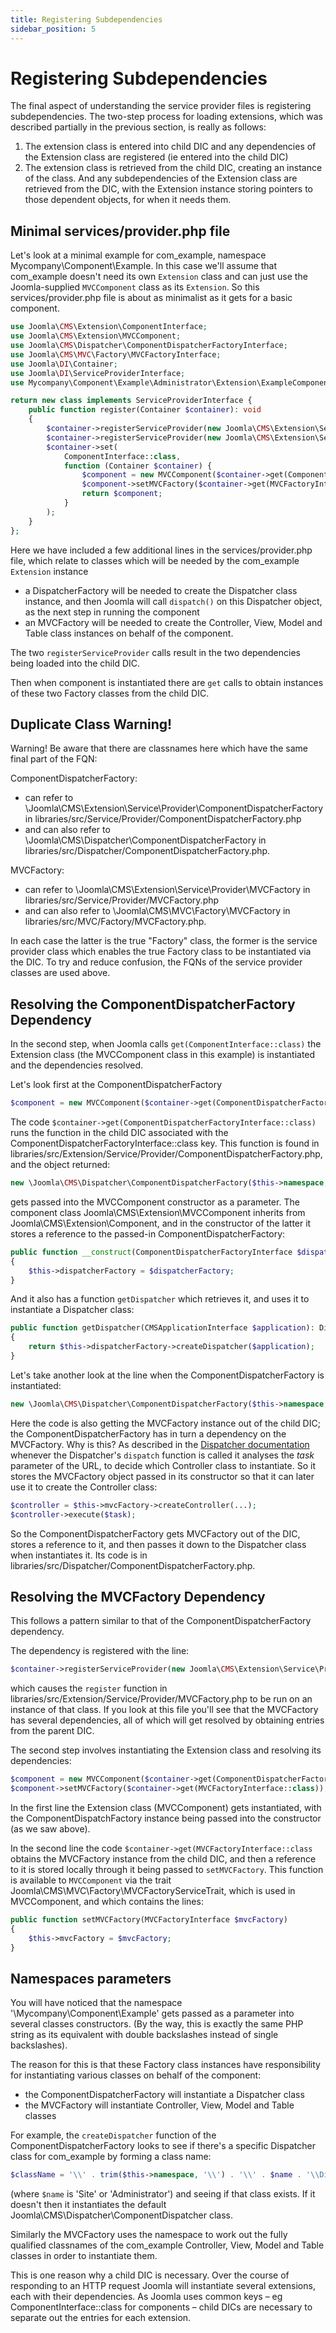 ```yaml
---
title: Registering Subdependencies
sidebar_position: 5
---
```

# Registering Subdependencies
The final aspect of understanding the service provider files is registering subdependencies. The two-step process for loading extensions, which was described partially in the previous section, is really as follows:
1. The extension class is entered into child DIC and any dependencies of the Extension class are registered (ie entered into the child DIC)
2. The extension class is retrieved from the child DIC, creating an instance of the class. And any subdependencies of the Extension class are retrieved from the DIC, with the Extension instance storing pointers to those dependent objects, for when it needs them. 

## Minimal services/provider.php file
Let's look at a minimal example for com_example, namespace Mycompany\Component\Example. In this case we'll assume that com_example doesn't need its own `Extension` class and can just use the Joomla-supplied `MVCComponent` class as its `Extension`. So this services/provider.php file is about as minimalist as it gets for a basic component.
```php
use Joomla\CMS\Extension\ComponentInterface;
use Joomla\CMS\Extension\MVCComponent;
use Joomla\CMS\Dispatcher\ComponentDispatcherFactoryInterface;
use Joomla\CMS\MVC\Factory\MVCFactoryInterface;
use Joomla\DI\Container;
use Joomla\DI\ServiceProviderInterface;
use Mycompany\Component\Example\Administrator\Extension\ExampleComponent;

return new class implements ServiceProviderInterface {
    public function register(Container $container): void 
    {
        $container->registerServiceProvider(new Joomla\CMS\Extension\Service\Provider\ComponentDispatcherFactory('\\Mycompany\\Component\\Example'));
        $container->registerServiceProvider(new Joomla\CMS\Extension\Service\Provider\MVCFactory('\\Mycompany\\Component\\Example'));
        $container->set(
            ComponentInterface::class,
            function (Container $container) {
                $component = new MVCComponent($container->get(ComponentDispatcherFactoryInterface::class));
                $component->setMVCFactory($container->get(MVCFactoryInterface::class));
                return $component;
            }
        );
    }
};
```
Here we have included a few additional lines in the services/provider.php file, which relate to classes which will be needed by the com_example `Extension` instance
- a DispatcherFactory will be needed to create the Dispatcher class instance, and then Joomla will call `dispatch()` on this Dispatcher object, as the next step in running the component
- an MVCFactory will be needed to create the Controller, View, Model and Table class instances on behalf of the component.

The two `registerServiceProvider` calls result in the two dependencies being loaded into the child DIC.

Then when component is instantiated there are `get` calls to obtain instances of these two Factory classes from the child DIC. 

## Duplicate Class Warning!
Warning! Be aware that there are classnames here which have the same final part of the FQN:

ComponentDispatcherFactory:
- can refer to  \Joomla\CMS\Extension\Service\Provider\ComponentDispatcherFactory in libraries/src/Service/Provider/ComponentDispatcherFactory.php 
- and can also refer to \Joomla\CMS\Dispatcher\ComponentDispatcherFactory in libraries/src/Dispatcher/ComponentDispatcherFactory.php.

MVCFactory:
- can refer to \Joomla\CMS\Extension\Service\Provider\MVCFactory in libraries/src/Service/Provider/MVCFactory.php 
- and can also refer to \Joomla\CMS\MVC\Factory\MVCFactory in libraries/src/MVC/Factory/MVCFactory.php.

In each case the latter is the true "Factory" class, the former is the service provider class which enables the true Factory class to be instantiated via the DIC. To try and reduce confusion, the FQNs of the service provider classes are used above.

## Resolving the ComponentDispatcherFactory Dependency
In the second step, when Joomla calls `get(ComponentInterface::class)` the Extension class (the MVCComponent class in this example) is instantiated and the dependencies resolved. 

Let's look first at the ComponentDispatcherFactory
```php
$component = new MVCComponent($container->get(ComponentDispatcherFactoryInterface::class));
```
The code `$container->get(ComponentDispatcherFactoryInterface::class)` runs the function in the child DIC associated with the ComponentDispatcherFactoryInterface::class key. This function is found in libraries/src/Extension/Service/Provider/ComponentDispatcherFactory.php, and the object returned:
```php
new \Joomla\CMS\Dispatcher\ComponentDispatcherFactory($this->namespace, $container->get(MVCFactoryInterface::class))
```
gets passed into the MVCComponent constructor as a parameter. The component class Joomla\CMS\Extension\MVCComponent inherits from Joomla\CMS\Extension\Component, and in the constructor of the latter it stores a reference to the passed-in ComponentDispatcherFactory:
```php
public function __construct(ComponentDispatcherFactoryInterface $dispatcherFactory)
{
    $this->dispatcherFactory = $dispatcherFactory;
}
```
And it also has a function `getDispatcher` which retrieves it, and uses it to instantiate a Dispatcher class:
```php
public function getDispatcher(CMSApplicationInterface $application): DispatcherInterface
{
    return $this->dispatcherFactory->createDispatcher($application);
}
```
Let's take another look at the line when the ComponentDispatcherFactory is instantiated:
```php
new \Joomla\CMS\Dispatcher\ComponentDispatcherFactory($this->namespace, $container->get(MVCFactoryInterface::class))
```
Here the code is also getting the MVCFactory instance out of the child DIC; the ComponentDispatcherFactory has in turn a dependency on the MVCFactory. Why is this? As described in the [Dispatcher documentation](../extension-and-dispatcher/dispatcher-component.md) whenever the Dispatcher's `dispatch` function is called it analyses the *task* parameter of the URL, to decide which Controller class to instantiate. So it stores the MVCFactory object passed in its constructor so that it can later use it to create the Controller class:
```php
$controller = $this->mvcFactory->createController(...);
$controller->execute($task);
```
So the ComponentDispatcherFactory gets MVCFactory out of the DIC, stores a reference to it, and then passes it down to the Dispatcher class when instantiates it. Its code is in libraries/src/Dispatcher/ComponentDispatcherFactory.php.

## Resolving the MVCFactory Dependency
This follows a pattern similar to that of the ComponentDispatcherFactory dependency.

The dependency is registered with the line:
```php
$container->registerServiceProvider(new Joomla\CMS\Extension\Service\Provider\MVCFactory('\\Mycompany\\Component\\Example'));
```
which causes the `register` function in libraries/src/Extension/Service/Provider/MVCFactory.php to be run on an instance of that class. If you look at this file you'll see that the MVCFactory has several dependencies, all of which will get resolved by obtaining entries from the parent DIC.

The second step involves instantiating the Extension class and resolving its dependencies:
```php
$component = new MVCComponent($container->get(ComponentDispatcherFactoryInterface::class));
$component->setMVCFactory($container->get(MVCFactoryInterface::class));
```
In the first line the Extension class (MVCComponent) gets instantiated, with the ComponentDispatchFactory instance being passed into the constructor (as we saw above).

In the second line the code `$container->get(MVCFactoryInterface::class` obtains the MVCFactory instance from the child DIC, and then a reference to it is stored locally through it being passed to `setMVCFactory`. This function is available to `MVCComponent` via the trait Joomla\CMS\MVC\Factory\MVCFactoryServiceTrait, which is used in MVCComponent, and which contains the lines:
```php
public function setMVCFactory(MVCFactoryInterface $mvcFactory)
{
    $this->mvcFactory = $mvcFactory;
}
```
## Namespaces parameters
You will have noticed that the namespace '\Mycompany\Component\Example' gets passed as a parameter into several classes constructors. (By the way, this is exactly the same PHP string as its equivalent with double backslashes instead of single backslashes).

The reason for this is that these Factory class instances have responsibility for instantiating various classes on behalf of the component: 
- the ComponentDispatcherFactory will instantiate a Dispatcher class
- the MVCFactory will instantiate Controller, View, Model and Table classes

For example, the `createDispatcher` function of the ComponentDispatcherFactory looks to see if there's a specific Dispatcher class for com_example by forming a class name:
```php
$className = '\\' . trim($this->namespace, '\\') . '\\' . $name . '\\Dispatcher\\Dispatcher';
```
(where `$name` is 'Site' or 'Administrator') and seeing if that class exists. If it doesn't then it instantiates the default Joomla\CMS\Dispatcher\ComponentDispatcher class. 

Similarly the MVCFactory uses the namespace to work out the fully qualified classnames of the com_example Controller, View, Model and Table classes in order to instantiate them. 

This is one reason why a child DIC is necessary. Over the course of responding to an HTTP request Joomla will instantiate several extensions, each with their dependencies. As Joomla uses common keys – eg ComponentInterface::class for components – child DICs are necessary to separate out the entries for each extension.